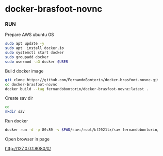 # docker-brasfoot-novnc

### RUN

Prepare AWS ubuntu OS
```sh
sudo apt update -y
sudo apt  install docker.io
sudo systemctl start docker
sudo groupadd docker
sudo usermod -aG docker $USER
```


Build docker image
```sh
git clone https://github.com/FernandoBontorin/docker-brasfoot-novnc.git
cd docker-brasfoot-novnc
docker build --tag fernandobontorin/docker-brasfoot-novnc:latest .
```

Create sav dir
```sh
cd
mkdir sav
```

Run docker
```sh
docker run -d -p 80:80 -v $PWD/sav:/root/bf2021lx/sav fernandobontorin/docker-brasfoot-novnc
```
Open browser in page

http://127.0.0.1:8080/#/